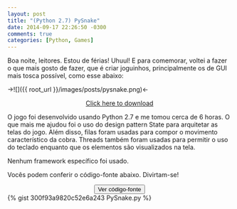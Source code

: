 ```yaml
---
layout: post
title: "(Python 2.7) PySnake"
date: 2014-09-17 22:26:50 -0300
comments: true
categories: [Python, Games]
---
```

Boa noite, leitores. Estou de férias! Uhuul! E para comemorar, voltei a fazer o que mais gosto de fazer, que é criar joguinhos, principalmente os de GUI mais tosca possível, como esse abaixo:

->![]({{ root_url }}/images/posts/pysnake.png)<-

<center><a href="https://gist.githubusercontent.com/PicoleDeLimao/300f93a9820c52e6a243/raw/">Click here to download</a></center>

<!-- more -->

O jogo foi desenvolvido usando Python 2.7 e me tomou cerca de 6 horas. 
O que mais me ajudou foi o uso do design pattern State para arquitetar as telas do jogo. 
Além disso, filas foram usadas para compor o movimento característico da cobra. Threads também foram usadas para permitir o uso do teclado enquanto que os elementos são visualizados na tela.

Nenhum framework específico foi usado.

Vocês podem conferir o código-fonte abaixo. Divirtam-se! 

<center><input id="spoiler" type="button" value="Ver código-fonte" onclick="toggle_visibility('code');"></center>
<div id="code">
{% gist 300f93a9820c52e6a243 PySnake.py %}
</div>
</input>

<script type="text/javascript">
   document.getElementById('code').style.display = 'none';
   function toggle_visibility(id) {
       var e = document.getElementById(id);
       if(e.style.display == 'block')
          e.style.display = 'none';
       else
          e.style.display = 'block';
   }
</script>